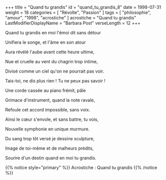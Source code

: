 +++
title = "Quand tu grandis"
id = "quand_tu_grandis_8"
date = 1998-07-31
weight = 18
categories = [ "Révolte", "Passion" ]
tags = [ "philosophie", "amour", "1998", "acrostiche" ]
acrostiche = "Quand tu grandis"
LastModifierDisplayName = "Barbara Post"
verseLength = 12
+++

Quand tu grandis en moi l'émoi dit sans détour

Unifiera le songe, et l'âme en son atour

Aura révélé l'aube avant cette heure ultime,

Nue et cruelle au vent du chagrin trop intime,

Divisé comme un ciel qu'on ne pourrait pas voir.

Tais-toi, ne dis plus rien ! Tu ne peux pas savoir !

Une corde cassée au piano frémit, pâle

Grimace d'instrument, quand la note ravale,

Refoule cet accord impossible, sans voix.

Ainsi le cœur s'envole, et sans battre, tu vois,

Nouvelle symphonie en unique murmure.

Du sang trop tôt versé je dessine sculpture,

Image de toi-même et de malheurs prédits,

Sourire d'un destin quand en moi tu grandis.

{{% notice style="primary" %}}
Acrostiche : Quand tu grandis
{{% /notice %}}
